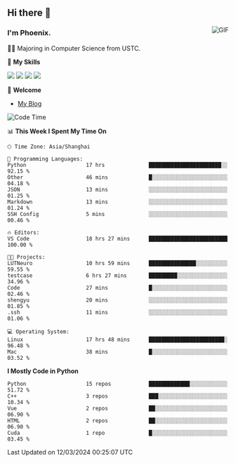 ## Hi there 👋
<img align="right" alt="GIF" src="https://raw.githubusercontent.com/JoeyBling/JoeyBling/master/pic/pusheencode.gif" />

### I'm Phoenix.

👨‍🎓 Majoring in Computer Science from USTC.

🌟 **My Skills**

![](https://img.shields.io/badge/-Python-3e74a2?style=flat-square&logo=Python&logoColor=fff)
![](https://img.shields.io/badge/-C++-9f62a5?style=flat&logo=cplusplus&logoColor=white)
![](https://img.shields.io/badge/-Linux-185886?style=flat-square&logo=Linux&logoColor=fff)
![](https://img.shields.io/badge/-Rust-ff4136?style=flat-square&logo=Rust&logoColor=fff)

💬 **Welcome**

- [My Blog](https://ysy-phoenix.github.io/)

<!--START_SECTION:waka-->
![Code Time](http://img.shields.io/badge/Code%20Time-598%20hrs%2057%20mins-blue)

📊 **This Week I Spent My Time On** 

```text
🕑︎ Time Zone: Asia/Shanghai

💬 Programming Languages: 
Python                   17 hrs              ███████████████████████░░   92.15 % 
Other                    46 mins             █░░░░░░░░░░░░░░░░░░░░░░░░   04.18 % 
JSON                     13 mins             ░░░░░░░░░░░░░░░░░░░░░░░░░   01.25 % 
Markdown                 13 mins             ░░░░░░░░░░░░░░░░░░░░░░░░░   01.24 % 
SSH Config               5 mins              ░░░░░░░░░░░░░░░░░░░░░░░░░   00.46 % 

🔥 Editors: 
VS Code                  18 hrs 27 mins      █████████████████████████   100.00 % 

🐱‍💻 Projects: 
LUTNeuro                 10 hrs 59 mins      ███████████████░░░░░░░░░░   59.55 % 
testcase                 6 hrs 27 mins       █████████░░░░░░░░░░░░░░░░   34.96 % 
Code                     27 mins             █░░░░░░░░░░░░░░░░░░░░░░░░   02.46 % 
shengyu                  20 mins             ░░░░░░░░░░░░░░░░░░░░░░░░░   01.85 % 
.ssh                     11 mins             ░░░░░░░░░░░░░░░░░░░░░░░░░   01.06 % 

💻 Operating System: 
Linux                    17 hrs 48 mins      ████████████████████████░   96.48 % 
Mac                      38 mins             █░░░░░░░░░░░░░░░░░░░░░░░░   03.52 % 
```

**I Mostly Code in Python** 

```text
Python                   15 repos            █████████████░░░░░░░░░░░░   51.72 % 
C++                      3 repos             ███░░░░░░░░░░░░░░░░░░░░░░   10.34 % 
Vue                      2 repos             ██░░░░░░░░░░░░░░░░░░░░░░░   06.90 % 
HTML                     2 repos             ██░░░░░░░░░░░░░░░░░░░░░░░   06.90 % 
Cuda                     1 repo              █░░░░░░░░░░░░░░░░░░░░░░░░   03.45 % 
```




 Last Updated on 12/03/2024 00:25:07 UTC
<!--END_SECTION:waka-->

<!--
**ysy-phoenix/ysy-phoenix** is a ✨ _special_ ✨ repository because its `README.md` (this file) appears on your GitHub profile.

Here are some ideas to get you started:

- 🔭 I’m currently working on ...
- 🌱 I’m currently learning ...
- 👯 I’m looking to collaborate on ...
- 🤔 I’m looking for help with ...
- 💬 Ask me about ...
- 📫 How to reach me: ...
- 😄 Pronouns: ...
- ⚡ Fun fact: ...
-->
